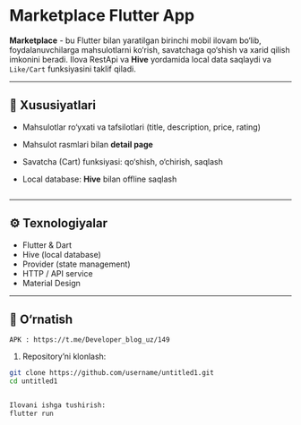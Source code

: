 # Marketplace Flutter App

**Marketplace** - bu Flutter bilan yaratilgan birinchi mobil ilovam bo‘lib, foydalanuvchilarga mahsulotlarni ko‘rish, savatchaga qo‘shish va xarid qilish imkonini beradi. Ilova RestApi va **Hive** yordamida local data saqlaydi va `Like/Cart` funksiyasini taklif qiladi.  

---

## 📌 Xususiyatlari

- Mahsulotlar ro‘yxati va tafsilotlari (title, description, price, rating)
- Mahsulot rasmlari bilan **detail page**
- Savatcha (Cart) funksiyasi: qo‘shish, o‘chirish, saqlash
- Local database: **Hive** bilan offline saqlash

  ``` yaml
  
---

## ⚙️ Texnologiyalar

- Flutter & Dart
- Hive (local database)
- Provider (state management)
- HTTP / API service
- Material Design

---

## 🚀 O‘rnatish

```
APK : https://t.me/Developer_blog_uz/149
```
1. Repository’ni klonlash:

```bash
git clone https://github.com/username/untitled1.git
cd untitled1


Ilovani ishga tushirish:
flutter run
```


